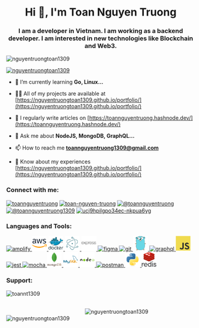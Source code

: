 <h1 align="center">Hi 👋, I'm Toan Nguyen Truong</h1>
<h3 align="center">I am a developer in Vietnam. I am working as a backend developer. I am interested in new technologies like Blockchain and Web3.</h3>

<p align="left"> <img src="https://komarev.com/ghpvc/?username=nguyentruongtoan1309&label=Profile%20views&color=0e75b6&style=flat" alt="nguyentruongtoan1309" /> </p>

<p align="left"> <a href="https://github.com/ryo-ma/github-profile-trophy"><img src="https://github-profile-trophy.vercel.app/?username=nguyentruongtoan1309" alt="nguyentruongtoan1309" /></a> </p>

- 🌱 I’m currently learning **Go, Linux...**

- 👨‍💻 All of my projects are available at [https://nguyentruongtoan1309.github.io/portfolio/](https://nguyentruongtoan1309.github.io/portfolio/)

- 📝 I regularly write articles on [https://toannguyentruong.hashnode.dev/](https://toannguyentruong.hashnode.dev/)

- 💬 Ask me about **NodeJS, MongoDB, GraphQL...**

- 📫 How to reach me **toannguyentruong1309@gmail.com**

- 📄 Know about my experiences [https://nguyentruongtoan1309.github.io/portfolio/](https://nguyentruongtoan1309.github.io/portfolio/)

<h3 align="left">Connect with me:</h3>
<p align="left">
<a href="https://dev.to/toannguyentruong" target="blank"><img align="center" src="https://raw.githubusercontent.com/rahuldkjain/github-profile-readme-generator/master/src/images/icons/Social/devto.svg" alt="toannguyentruong" height="30" width="40" /></a>
<a href="https://linkedin.com/in/toan-nguyen-truong" target="blank"><img align="center" src="https://raw.githubusercontent.com/rahuldkjain/github-profile-readme-generator/master/src/images/icons/Social/linked-in-alt.svg" alt="toan-nguyen-truong" height="30" width="40" /></a>
<a href="https://hashnode.com/@toannguyentruong" target="blank"><img align="center" src="https://raw.githubusercontent.com/rahuldkjain/github-profile-readme-generator/master/src/images/icons/Social/hashnode.svg" alt="@toannguyentruong" height="30" width="40" /></a>
<a href="https://medium.com/@toannguyentruong1309" target="blank"><img align="center" src="https://raw.githubusercontent.com/rahuldkjain/github-profile-readme-generator/master/src/images/icons/Social/medium.svg" alt="@toannguyentruong1309" height="30" width="40" /></a>
<a href="https://www.youtube.com/c/ucj9hpilgpo34ec-nkpua6yg" target="blank"><img align="center" src="https://raw.githubusercontent.com/rahuldkjain/github-profile-readme-generator/master/src/images/icons/Social/youtube.svg" alt="ucj9hpilgpo34ec-nkpua6yg" height="30" width="40" /></a>
</p>

<h3 align="left">Languages and Tools:</h3>
<p align="left"> <a href="https://aws.amazon.com/amplify/" target="_blank" rel="noreferrer"> <img src="https://docs.amplify.aws/assets/logo-dark.svg" alt="amplify" width="40" height="40"/> </a> <a href="https://aws.amazon.com" target="_blank" rel="noreferrer"> <img src="https://raw.githubusercontent.com/devicons/devicon/master/icons/amazonwebservices/amazonwebservices-original-wordmark.svg" alt="aws" width="40" height="40"/> </a> <a href="https://www.docker.com/" target="_blank" rel="noreferrer"> <img src="https://raw.githubusercontent.com/devicons/devicon/master/icons/docker/docker-original-wordmark.svg" alt="docker" width="40" height="40"/> </a> <a href="https://www.electronjs.org" target="_blank" rel="noreferrer"> <img src="https://raw.githubusercontent.com/devicons/devicon/master/icons/electron/electron-original.svg" alt="electron" width="40" height="40"/> </a> <a href="https://expressjs.com" target="_blank" rel="noreferrer"> <img src="https://raw.githubusercontent.com/devicons/devicon/master/icons/express/express-original-wordmark.svg" alt="express" width="40" height="40"/> </a> <a href="https://www.figma.com/" target="_blank" rel="noreferrer"> <img src="https://www.vectorlogo.zone/logos/figma/figma-icon.svg" alt="figma" width="40" height="40"/> </a> <a href="https://git-scm.com/" target="_blank" rel="noreferrer"> <img src="https://www.vectorlogo.zone/logos/git-scm/git-scm-icon.svg" alt="git" width="40" height="40"/> </a> <a href="https://golang.org" target="_blank" rel="noreferrer"> <img src="https://raw.githubusercontent.com/devicons/devicon/master/icons/go/go-original.svg" alt="go" width="40" height="40"/> </a> <a href="https://graphql.org" target="_blank" rel="noreferrer"> <img src="https://www.vectorlogo.zone/logos/graphql/graphql-icon.svg" alt="graphql" width="40" height="40"/> </a> <a href="https://developer.mozilla.org/en-US/docs/Web/JavaScript" target="_blank" rel="noreferrer"> <img src="https://raw.githubusercontent.com/devicons/devicon/master/icons/javascript/javascript-original.svg" alt="javascript" width="40" height="40"/> </a> <a href="https://jestjs.io" target="_blank" rel="noreferrer"> <img src="https://www.vectorlogo.zone/logos/jestjsio/jestjsio-icon.svg" alt="jest" width="40" height="40"/> </a> <a href="https://mochajs.org" target="_blank" rel="noreferrer"> <img src="https://www.vectorlogo.zone/logos/mochajs/mochajs-icon.svg" alt="mocha" width="40" height="40"/> </a> <a href="https://www.mongodb.com/" target="_blank" rel="noreferrer"> <img src="https://raw.githubusercontent.com/devicons/devicon/master/icons/mongodb/mongodb-original-wordmark.svg" alt="mongodb" width="40" height="40"/> </a> <a href="https://www.mysql.com/" target="_blank" rel="noreferrer"> <img src="https://raw.githubusercontent.com/devicons/devicon/master/icons/mysql/mysql-original-wordmark.svg" alt="mysql" width="40" height="40"/> </a> <a href="https://nodejs.org" target="_blank" rel="noreferrer"> <img src="https://raw.githubusercontent.com/devicons/devicon/master/icons/nodejs/nodejs-original-wordmark.svg" alt="nodejs" width="40" height="40"/> </a> <a href="https://postman.com" target="_blank" rel="noreferrer"> <img src="https://www.vectorlogo.zone/logos/getpostman/getpostman-icon.svg" alt="postman" width="40" height="40"/> </a> <a href="https://www.python.org" target="_blank" rel="noreferrer"> <img src="https://raw.githubusercontent.com/devicons/devicon/master/icons/python/python-original.svg" alt="python" width="40" height="40"/> </a> <a href="https://redis.io" target="_blank" rel="noreferrer"> <img src="https://raw.githubusercontent.com/devicons/devicon/master/icons/redis/redis-original-wordmark.svg" alt="redis" width="40" height="40"/> </a> </p>

<h3 align="left">Support:</h3>
<p><a href="https://www.buymeacoffee.com/toannt1309"> <img align="left" src="https://cdn.buymeacoffee.com/buttons/v2/default-yellow.png" height="50" width="210" alt="toannt1309" /></a></p><br><br>

<p><img align="left" src="https://github-readme-stats.vercel.app/api/top-langs?username=nguyentruongtoan1309&show_icons=true&locale=en&layout=compact" alt="nguyentruongtoan1309" /></p>

<p>&nbsp;<img align="center" src="https://github-readme-stats.vercel.app/api?username=nguyentruongtoan1309&show_icons=true&locale=en" alt="nguyentruongtoan1309" /></p>

